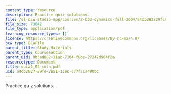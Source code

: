 ```yaml
---
content_type: resource
description: Practice quiz solutions.
file: /ol-ocw-studio-app/courses/2-032-dynamics-fall-2004/a4db282729fe8b5112ecc77f2c7480bc_quiz1_03_soln.pdf
file_size: 73042
file_type: application/pdf
learning_resource_types: []
license: https://creativecommons.org/licenses/by-nc-sa/4.0/
ocw_type: OCWFile
parent_title: Study Materials
parent_type: CourseSection
parent_uid: 9b3ad882-31ab-7104-f8bc-27247d964f2a
resourcetype: Document
title: quiz1_03_soln.pdf
uid: a4db2827-29fe-8b51-12ec-c77f2c7480bc
---
```

Practice quiz solutions.